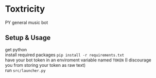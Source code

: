 # Toxtricity
PY general music bot
## Setup & Usage

get python<br>
install required packages `pip install -r requirements.txt`<br>
have your bot token in an enviroment variable named `TOKEN` (I discourage you from storing your token as raw text)<br>
run `src/launcher.py`
